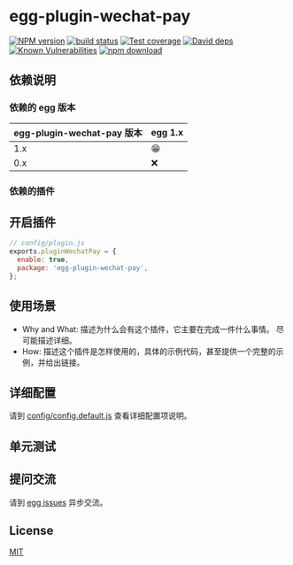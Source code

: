 # egg-plugin-wechat-pay

[![NPM version][npm-image]][npm-url]
[![build status][travis-image]][travis-url]
[![Test coverage][codecov-image]][codecov-url]
[![David deps][david-image]][david-url]
[![Known Vulnerabilities][snyk-image]][snyk-url]
[![npm download][download-image]][download-url]

[npm-image]: https://img.shields.io/npm/v/egg-plugin-wechat-pay.svg?style=flat-square
[npm-url]: https://npmjs.org/package/egg-plugin-wechat-pay
[travis-image]: https://img.shields.io/travis/eggjs/egg-plugin-wechat-pay.svg?style=flat-square
[travis-url]: https://travis-ci.org/eggjs/egg-plugin-wechat-pay
[codecov-image]: https://img.shields.io/codecov/c/github/eggjs/egg-plugin-wechat-pay.svg?style=flat-square
[codecov-url]: https://codecov.io/github/eggjs/egg-plugin-wechat-pay?branch=master
[david-image]: https://img.shields.io/david/eggjs/egg-plugin-wechat-pay.svg?style=flat-square
[david-url]: https://david-dm.org/eggjs/egg-plugin-wechat-pay
[snyk-image]: https://snyk.io/test/npm/egg-plugin-wechat-pay/badge.svg?style=flat-square
[snyk-url]: https://snyk.io/test/npm/egg-plugin-wechat-pay
[download-image]: https://img.shields.io/npm/dm/egg-plugin-wechat-pay.svg?style=flat-square
[download-url]: https://npmjs.org/package/egg-plugin-wechat-pay

<!--
Description here.
-->

## 依赖说明

### 依赖的 egg 版本

egg-plugin-wechat-pay 版本 | egg 1.x
--- | ---
1.x | 😁
0.x | ❌

### 依赖的插件
<!--

如果有依赖其它插件，请在这里特别说明。如

- security
- multipart

-->

## 开启插件

```js
// config/plugin.js
exports.pluginWechatPay = {
  enable: true,
  package: 'egg-plugin-wechat-pay',
};
```

## 使用场景

- Why and What: 描述为什么会有这个插件，它主要在完成一件什么事情。
尽可能描述详细。
- How: 描述这个插件是怎样使用的，具体的示例代码，甚至提供一个完整的示例，并给出链接。

## 详细配置

请到 [config/config.default.js](config/config.default.js) 查看详细配置项说明。

## 单元测试

<!-- 描述如何在单元测试中使用此插件，例如 schedule 如何触发。无则省略。-->

## 提问交流

请到 [egg issues](https://github.com/eggjs/egg/issues) 异步交流。

## License

[MIT](LICENSE)
